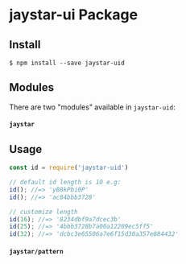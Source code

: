 # jaystar-ui Package



## Install

```
$ npm install --save jaystar-uid
```

## Modules

There are two "modules" available in `jaystar-uid`:

#### `jaystar`

## Usage

```js
const id = require('jaystar-uid')

// default id length is 10 e.g:
id(); //=> 'yB8kPbi0P'
id(); //=> 'ac84bbb3728'

// customize length
id(16); //=> '8234dbf9a7dcec3b'
id(25); //=> '4bbb3728b7a00a12209ec5ff5'
id(32); //=> 'dcbc3e65506a7e6f15d30a357e884432'
```





#### `jaystar/pattern`
